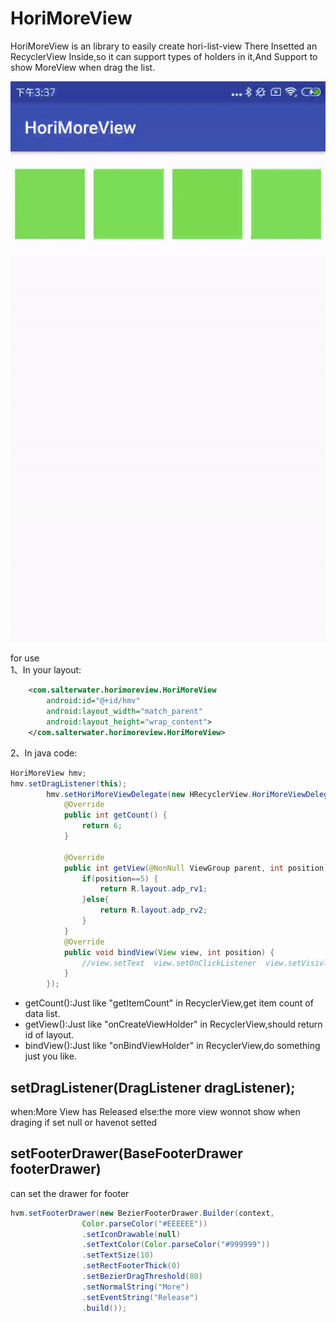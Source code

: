 # HoriMoreView
HoriMoreView is an library to easily create hori-list-view
There Insetted an RecyclerView Inside,so it can support types of holders in it,And Support to show MoreView when drag the list.

![image](https://github.com/15563988825/HoriMoreView/blob/master/1.gif)

for use <br>
1、In your layout:
```xml
    <com.salterwater.horimoreview.HoriMoreView
        android:id="@+id/hmv"
        android:layout_width="match_parent"
        android:layout_height="wrap_content">
    </com.salterwater.horimoreview.HoriMoreView>
```
2、In java code:
```java
HoriMoreView hmv;
hmv.setDragListener(this);
        hmv.setHoriMoreViewDelegate(new HRecyclerView.HoriMoreViewDelegate() {
            @Override
            public int getCount() {
                return 6;
            }

            @Override
            public int getView(@NonNull ViewGroup parent, int position) {
                if(position==5) {
                    return R.layout.adp_rv1;
                }else{
                    return R.layout.adp_rv2;
                }
            }
            @Override
            public void bindView(View view, int position) {
                //view.setText  view.setOnClickListener  view.setVisivle  etc...
            }
        });
```
* getCount():Just like "getItemCount" in RecyclerView,get item count of data list.<br>
* getView():Just like "onCreateViewHolder" in RecyclerView,should return id of layout.<br>
* bindView():Just like "onBindViewHolder" in RecyclerView,do something just you like.<br>

setDragListener(DragListener dragListener);
-------
when:More View has Released
else:the more view wonnot show when draging if set null or havenot setted

setFooterDrawer(BaseFooterDrawer footerDrawer)
-------
can set the drawer for footer
```java
hvm.setFooterDrawer(new BezierFooterDrawer.Builder(context,
                Color.parseColor("#EEEEEE"))
                .setIconDrawable(null)
                .setTextColor(Color.parseColor("#999999"))
                .setTextSize(10)
                .setRectFooterThick(0)
                .setBezierDragThreshold(80)
                .setNormalString("More")
                .setEventString("Release")
                .build());
```
